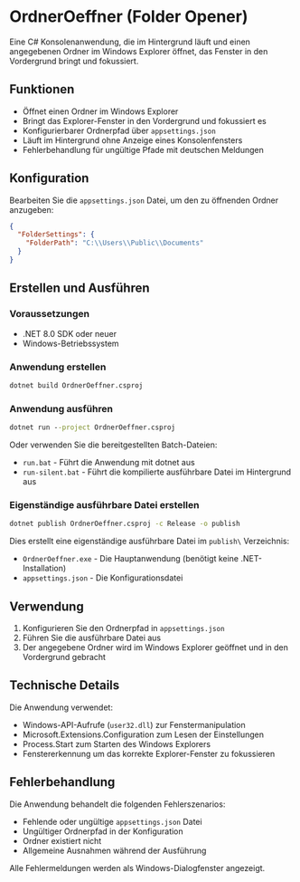 # OrdnerOeffner (Folder Opener)

Eine C# Konsolenanwendung, die im Hintergrund läuft und einen angegebenen Ordner im Windows Explorer öffnet, das Fenster in den Vordergrund bringt und fokussiert.

## Funktionen

- Öffnet einen Ordner im Windows Explorer
- Bringt das Explorer-Fenster in den Vordergrund und fokussiert es
- Konfigurierbarer Ordnerpfad über `appsettings.json`
- Läuft im Hintergrund ohne Anzeige eines Konsolenfensters
- Fehlerbehandlung für ungültige Pfade mit deutschen Meldungen

## Konfiguration

Bearbeiten Sie die `appsettings.json` Datei, um den zu öffnenden Ordner anzugeben:

```json
{
  "FolderSettings": {
    "FolderPath": "C:\\Users\\Public\\Documents"
  }
}
```

## Erstellen und Ausführen

### Voraussetzungen
- .NET 8.0 SDK oder neuer
- Windows-Betriebssystem

### Anwendung erstellen
```cmd
dotnet build OrdnerOeffner.csproj
```

### Anwendung ausführen
```cmd
dotnet run --project OrdnerOeffner.csproj
```

Oder verwenden Sie die bereitgestellten Batch-Dateien:
- `run.bat` - Führt die Anwendung mit dotnet aus
- `run-silent.bat` - Führt die kompilierte ausführbare Datei im Hintergrund aus

### Eigenständige ausführbare Datei erstellen
```cmd
dotnet publish OrdnerOeffner.csproj -c Release -o publish
```

Dies erstellt eine eigenständige ausführbare Datei im `publish\` Verzeichnis:
- `OrdnerOeffner.exe` - Die Hauptanwendung (benötigt keine .NET-Installation)
- `appsettings.json` - Die Konfigurationsdatei

## Verwendung

1. Konfigurieren Sie den Ordnerpfad in `appsettings.json`
2. Führen Sie die ausführbare Datei aus
3. Der angegebene Ordner wird im Windows Explorer geöffnet und in den Vordergrund gebracht

## Technische Details

Die Anwendung verwendet:
- Windows-API-Aufrufe (`user32.dll`) zur Fenstermanipulation
- Microsoft.Extensions.Configuration zum Lesen der Einstellungen
- Process.Start zum Starten des Windows Explorers
- Fenstererkennung um das korrekte Explorer-Fenster zu fokussieren

## Fehlerbehandlung

Die Anwendung behandelt die folgenden Fehlerszenarios:
- Fehlende oder ungültige `appsettings.json` Datei
- Ungültiger Ordnerpfad in der Konfiguration
- Ordner existiert nicht
- Allgemeine Ausnahmen während der Ausführung

Alle Fehlermeldungen werden als Windows-Dialogfenster angezeigt.
